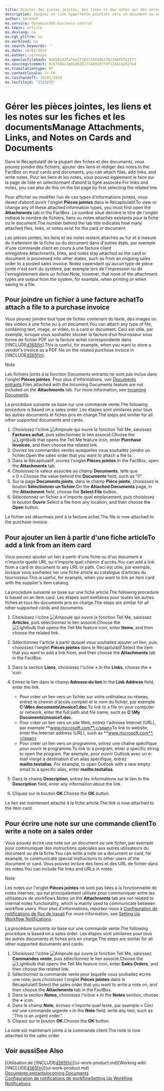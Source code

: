 ```yaml
---
title: Ajouter des pièces jointes, des liens et des notes sur des enregistrements | Microsoft Docs
description: Joignez un lien hypertexte pointant vers un document ou un site Web à un enregistrement spécifique, tel qu'une fiche client ou un document.
author: SorenGP
ms.service: dynamics365-business-central
ms.topic: article
ms.devlang: na
ms.tgt_pltfrm: na
ms.workload: na
ms.search.keywords: ''
ms.date: 10/01/2019
ms.author: sgroespe
ms.openlocfilehash: 84d58193fa7ee272b372403d63702348fbfb1f77
ms.sourcegitcommit: 02e704bc3e01d62072144919774f1244c42827e4
ms.translationtype: HT
ms.contentlocale: fr-FR
ms.lasthandoff: 10/01/2019
ms.locfileid: "2315275"
---
```

# <a name="manage-attachments-links-and-notes-on-cards-and-documents"></a><span data-ttu-id="3ef3d-103">Gérer les pièces jointes, les liens et les notes sur les fiches et les documents</span><span class="sxs-lookup"><span data-stu-id="3ef3d-103">Manage Attachments, Links, and Notes on Cards and Documents</span></span>

<span data-ttu-id="3ef3d-104">Dans le Récapitulatif de la plupart des fiches et des documents, vous pouvez joindre des fichiers, ajouter des liens et rédiger des notes.</span><span class="sxs-lookup"><span data-stu-id="3ef3d-104">In the FactBox on most cards and documents, you can attach files, add links, and write notes.</span></span> <span data-ttu-id="3ef3d-105">Pour les liens et les notes, vous pouvez également le faire sur la page de liste en sélectionnant d’abord la ligne associée.</span><span class="sxs-lookup"><span data-stu-id="3ef3d-105">For links and notes, you can also do this on the list page by first selecting the related line.</span></span>

<span data-ttu-id="3ef3d-106">Pour afficher ou modifier l’un de ces types d’informations jointes, vous devez d’abord ouvrir l'onglet **Pièces jointes** dans le Récapitulatif.</span><span class="sxs-lookup"><span data-stu-id="3ef3d-106">To view or change any of these attached information types, you must first open the **Attachments** tab in the FactBox.</span></span> <span data-ttu-id="3ef3d-107">Le nombre situé derrière le titre de l'onglet indique le nombre de fichiers, liens ou notes attachés existants pour la fiche ou le document.</span><span class="sxs-lookup"><span data-stu-id="3ef3d-107">The number behind the tab title indicates how many attached files, links, or notes exist for the card or document.</span></span>

<span data-ttu-id="3ef3d-108">Les pièces jointes, les liens et les notes restent attachés au fur et à mesure du traitement de la fiche ou du document dans d'autres états, par exemple d'une commande client en cours à une facture client enregistrée.</span><span class="sxs-lookup"><span data-stu-id="3ef3d-108">Attachments, links, and notes stay attached as the card or document is processed into other states, such as from an ongoing sales order to a posted sales invoice.</span></span> <span data-ttu-id="3ef3d-109">Notez cependant qu'aucun type de pièce jointe n'est sorti du système, par exemple lors de l'impression ou de l'enregistrement dans un fichier.</span><span class="sxs-lookup"><span data-stu-id="3ef3d-109">Note, however, that none of the attachment types are output from the system, for example, when printing or when saving to a file.</span></span>

## <a name="to-attach-a-file-to-a-purchase-invoice"></a><span data-ttu-id="3ef3d-110">Pour joindre un fichier à une facture achat</span><span class="sxs-lookup"><span data-stu-id="3ef3d-110">To attach a file to a purchase invoice</span></span>
<span data-ttu-id="3ef3d-111">Vous pouvez joindre tout type de fichier contenant du texte, des images ou des vidéos à une fiche ou à un document.</span><span class="sxs-lookup"><span data-stu-id="3ef3d-111">You can attach any type of file, containing text, image, or video, to a card or document.</span></span> <span data-ttu-id="3ef3d-112">Ceci est utile, par exemple, lorsque vous souhaitez stocker la facture d’un fournisseur sous forme de fichier PDF sur la facture achat correspondante dans [!INCLUDE[d365fin](includes/d365fin_md.md)].</span><span class="sxs-lookup"><span data-stu-id="3ef3d-112">This is useful, for example, when you want to store a vendor's invoice as a PDF file on the related purchase invoice in [!INCLUDE[d365fin](includes/d365fin_md.md)].</span></span>

> [!NOTE]
> <span data-ttu-id="3ef3d-113">Les fichiers joints à la fonction Documents entrants ne sont pas inclus dans l'onglet **Pièces jointes**. Pour plus d'informations, voir [Documents entrants](across-income-documents.md).</span><span class="sxs-lookup"><span data-stu-id="3ef3d-113">Files attached with the Incoming Documents feature are not included on the **Attachments** tab. For more information, see [Incoming Documents](across-income-documents.md).</span></span>

<span data-ttu-id="3ef3d-114">La procédure suivante se base sur une commande vente.</span><span class="sxs-lookup"><span data-stu-id="3ef3d-114">The following procedure is based on a sales order.</span></span> <span data-ttu-id="3ef3d-115">Les étapes sont similaires pour tous les autres documents et fiches pris en charge.</span><span class="sxs-lookup"><span data-stu-id="3ef3d-115">The steps are similar for all other supported documents and cards.</span></span>

1. <span data-ttu-id="3ef3d-116">Choisissez l'icône ![Ampoule qui ouvre la fonction Tell Me](media/ui-search/search_small.png "Dites-moi ce que vous voulez faire"), saisissez **Factures achat**, puis sélectionnez le lien associé.</span><span class="sxs-lookup"><span data-stu-id="3ef3d-116">Choose the ![Lightbulb that opens the Tell Me feature](media/ui-search/search_small.png "Tell me what you want to do") icon, enter **Purchase Invoices**, and then choose the related link.</span></span>
2. <span data-ttu-id="3ef3d-117">Ouvrez les commandes ventes auxquelles vous souhaitez joindre un fichier.</span><span class="sxs-lookup"><span data-stu-id="3ef3d-117">Open the sales order that you want to attach a file to.</span></span>
3. <span data-ttu-id="3ef3d-118">Dans le Récapitulatif, ouvrez l'onglet **Pièces jointes**.</span><span class="sxs-lookup"><span data-stu-id="3ef3d-118">In the FactBox, open the **Attachments** tab.</span></span>
4. <span data-ttu-id="3ef3d-119">Choisissez la valeur associée au champ **Documents**, telle que « 0 ».</span><span class="sxs-lookup"><span data-stu-id="3ef3d-119">Choose the value behind the **Documents** field, such as "0".</span></span>
5. <span data-ttu-id="3ef3d-120">Sur la page **Documents joints**, dans le champ **Pièce jointe**, choisissez le bouton **Sélectionner un fichier**.</span><span class="sxs-lookup"><span data-stu-id="3ef3d-120">On the **Attached Documents** page, in the **Attachment** field, choose the **Select File** button.</span></span>
5. <span data-ttu-id="3ef3d-121">Sélectionnez un fichier à n'importe quel emplacement, puis choisissez le bouton **Ouvrir**.</span><span class="sxs-lookup"><span data-stu-id="3ef3d-121">Select a file from any location, and then choose the **Open** button.</span></span>

<span data-ttu-id="3ef3d-122">Le fichier est désormais joint à la facture achat.</span><span class="sxs-lookup"><span data-stu-id="3ef3d-122">The file is now attached to the purchase invoice.</span></span>

## <a name="to-add-a-link-from-an-item-card"></a><span data-ttu-id="3ef3d-123">Pour ajouter un lien à partir d'une fiche article</span><span class="sxs-lookup"><span data-stu-id="3ef3d-123">To add a link from an item card</span></span>
<span data-ttu-id="3ef3d-124">Vous pouvez ajouter un lien à partir d'une fiche ou d'un document à n’importe quelle URL ou n’importe quel chemin d'accès.</span><span class="sxs-lookup"><span data-stu-id="3ef3d-124">You can add a link from a card or document to any URL or path.</span></span> <span data-ttu-id="3ef3d-125">Ceci est utile, par exemple, lorsque vous souhaitez lier une fiche article au catalogue d'articles du fournisseur.</span><span class="sxs-lookup"><span data-stu-id="3ef3d-125">This is useful, for example, when you want to link an item card with the supplier's item catalog.</span></span>

<span data-ttu-id="3ef3d-126">La procédure suivante se base sur une fiche article.</span><span class="sxs-lookup"><span data-stu-id="3ef3d-126">The following procedure is based on an item card.</span></span> <span data-ttu-id="3ef3d-127">Les étapes sont similaires pour toutes les autres fiches et tous les documents pris en charge.</span><span class="sxs-lookup"><span data-stu-id="3ef3d-127">The steps are similar for all other supported cards and documents.</span></span>

1. <span data-ttu-id="3ef3d-128">Choisissez l'icône ![Ampoule qui ouvre la fonction Tell Me](media/ui-search/search_small.png "Dites-moi ce que vous voulez faire"), saisissez **Articles**, puis sélectionnez le lien associé.</span><span class="sxs-lookup"><span data-stu-id="3ef3d-128">Choose the ![Lightbulb that opens the Tell Me feature](media/ui-search/search_small.png "Tell me what you want to do") icon, enter **Items**, and then choose the related link.</span></span>
2. <span data-ttu-id="3ef3d-129">Sélectionnez l'article à partir duquel vous souhaitez ajouter un lien, puis choisissez l'onglet **Pièces jointes** dans le Récapitulatif.</span><span class="sxs-lookup"><span data-stu-id="3ef3d-129">Select the item that you want to add a link from, and then choose the **Attachments** tab in the FactBox.</span></span>
3. <span data-ttu-id="3ef3d-130">Dans la section **Liens**, choisissez l'icône **+**.</span><span class="sxs-lookup"><span data-stu-id="3ef3d-130">In the **Links**, choose the **+** icon.</span></span>
4. <span data-ttu-id="3ef3d-131">Entrez le lien dans le champ **Adresse du lien**.</span><span class="sxs-lookup"><span data-stu-id="3ef3d-131">In the **Link Address** field, enter the link.</span></span>

    - <span data-ttu-id="3ef3d-132">Pour créer un lien vers un fichier sur votre ordinateur ou réseau, entrez le chemin d'accès complet et le nom du fichier, par exemple **C:\Mes documents\invoice1.doc**.</span><span class="sxs-lookup"><span data-stu-id="3ef3d-132">To link to a file on your computer or network, enter the full path and file name, such as **C:\My Documents\invoice1.doc**.</span></span>
    - <span data-ttu-id="3ef3d-133">Pour créer un lien vers un site Web, entrez l'adresse Internet (URL), par exemple **www.microsoft.com**.</span><span class="sxs-lookup"><span data-stu-id="3ef3d-133">To link to website, enter the Internet address (URL), such as **www.microsoft.com**.</span></span>
    - <span data-ttu-id="3ef3d-134">Pour créer un lien vers un programme, entrez une chaîne spécifique pour ouvrir le programme.</span><span class="sxs-lookup"><span data-stu-id="3ef3d-134">To link to a program, enter a specific string to open the program.</span></span> <span data-ttu-id="3ef3d-135">Par exemple, pour ouvrir Outlook avec un e-mail vierge à destination d'un alias spécifique, entrez **mailto:testalias** .</span><span class="sxs-lookup"><span data-stu-id="3ef3d-135">For example, to open Outlook with a new empty email to a specific alias, enter **mailto:testalias**.</span></span>  

5. <span data-ttu-id="3ef3d-136">Dans le champ **Description**, entrez les informations sur le lien.</span><span class="sxs-lookup"><span data-stu-id="3ef3d-136">In the **Description** field, enter any information about the link.</span></span>  
6. <span data-ttu-id="3ef3d-137">Cliquez sur le bouton **OK**.</span><span class="sxs-lookup"><span data-stu-id="3ef3d-137">Choose the **OK** button.</span></span>

<span data-ttu-id="3ef3d-138">Le lien est maintenant attaché à la fiche article.</span><span class="sxs-lookup"><span data-stu-id="3ef3d-138">The link is now attached to the item card.</span></span>  

## <a name="to-write-a-note-on-a-sales-order"></a><span data-ttu-id="3ef3d-139">Pour écrire une note sur une commande client</span><span class="sxs-lookup"><span data-stu-id="3ef3d-139">To write a note on a sales order</span></span>
<span data-ttu-id="3ef3d-140">Vous pouvez écrire une note sur un document ou une ficher, par exemple pour communiquer des instructions spéciales aux autres utilisateurs du document ou de la fiche.</span><span class="sxs-lookup"><span data-stu-id="3ef3d-140">You can write a note on a document or card, for example, to communicate special instructions to other users of the document or card.</span></span> <span data-ttu-id="3ef3d-141">Vous pouvez inclure des liens et des URL de fichier dans les notes.</span><span class="sxs-lookup"><span data-stu-id="3ef3d-141">You can include file links and URLs in notes.</span></span>

> [!NOTE]
> <span data-ttu-id="3ef3d-142">Les notes sur l'onglet **Pièces jointes** ne sont pas liées à la fonctionnalité de notes internes, qui est principalement utilisée pour communiquer entre les utilisateurs de workflows.</span><span class="sxs-lookup"><span data-stu-id="3ef3d-142">Notes on the **Attachments** tab are not related to internal notes functionality, which is mainly used to communicate between workflow users.</span></span> <span data-ttu-id="3ef3d-143">Pour plus d'informations, reportez-vous à [Configuration de notifications de flux de travail](across-setting-up-workflow-notifications.md).</span><span class="sxs-lookup"><span data-stu-id="3ef3d-143">For more information, see [Setting Up Workflow Notifications](across-setting-up-workflow-notifications.md).</span></span>

<span data-ttu-id="3ef3d-144">La procédure suivante se base sur une commande vente.</span><span class="sxs-lookup"><span data-stu-id="3ef3d-144">The following procedure is based on a sales order.</span></span> <span data-ttu-id="3ef3d-145">Les étapes sont similaires pour tous les autres documents et fiches pris en charge.</span><span class="sxs-lookup"><span data-stu-id="3ef3d-145">The steps are similar for all other supported documents and cards.</span></span>

1. <span data-ttu-id="3ef3d-146">Choisissez l'icône ![Ampoule qui ouvre la fonction Tell Me](media/ui-search/search_small.png "Dites-moi ce que vous voulez faire"), saisissez **Commandes vente**, puis sélectionnez le lien associé.</span><span class="sxs-lookup"><span data-stu-id="3ef3d-146">Choose the ![Lightbulb that opens the Tell Me feature](media/ui-search/search_small.png "Tell me what you want to do") icon, enter **Sales Orders**, and then choose the related link.</span></span>
2. <span data-ttu-id="3ef3d-147">Sélectionnez la commande vente pour laquelle vous souhaitez écrire une note, puis choisissez l'onglet **Pièces jointes** dans le Récapitulatif.</span><span class="sxs-lookup"><span data-stu-id="3ef3d-147">Select the sales order that you want to write a note on, and then choose the **Attachments** tab in the FactBox.</span></span>
3. <span data-ttu-id="3ef3d-148">Dans la section **Notes**, choisissez l'icône **+**.</span><span class="sxs-lookup"><span data-stu-id="3ef3d-148">In the **Notes** section, choose the **+** icon.</span></span>
4. <span data-ttu-id="3ef3d-149">Dans le champ **Note**, écrivez n’importe quel texte, par exemple « Ceci est une commande urgente ».</span><span class="sxs-lookup"><span data-stu-id="3ef3d-149">In the **Note** field, write any text, such as "This is an urgent order.".</span></span>
5. <span data-ttu-id="3ef3d-150">Cliquez sur le bouton **OK**.</span><span class="sxs-lookup"><span data-stu-id="3ef3d-150">Choose the **OK** button.</span></span>

<span data-ttu-id="3ef3d-151">La note est maintenant jointe à la commande client.</span><span class="sxs-lookup"><span data-stu-id="3ef3d-151">The note is now attached to the sales order.</span></span>

## <a name="see-also"></a><span data-ttu-id="3ef3d-152">Voir aussi</span><span class="sxs-lookup"><span data-stu-id="3ef3d-152">See Also</span></span>  
<span data-ttu-id="3ef3d-153">[Utilisation de [!INCLUDE[d365fin](includes/d365fin_md.md)]](ui-work-product.md)</span><span class="sxs-lookup"><span data-stu-id="3ef3d-153">[Working with [!INCLUDE[d365fin](includes/d365fin_md.md)]](ui-work-product.md)</span></span>  
[<span data-ttu-id="3ef3d-154">Documents entrants</span><span class="sxs-lookup"><span data-stu-id="3ef3d-154">Incoming Documents</span></span>](across-income-documents.md)  
[<span data-ttu-id="3ef3d-155">Configuration de notifications de workflow</span><span class="sxs-lookup"><span data-stu-id="3ef3d-155">Setting Up Workflow Notifications</span></span>](across-setting-up-workflow-notifications.md)  
